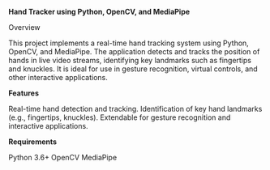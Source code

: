 **Hand Tracker using Python, OpenCV, and MediaPipe**

Overview

This project implements a real-time hand tracking system using Python, OpenCV, and MediaPipe. The application detects and tracks the position of hands in live video streams, identifying key landmarks such as fingertips and knuckles. It is ideal for use in gesture recognition, virtual controls, and other interactive applications.

**Features**

Real-time hand detection and tracking.
Identification of key hand landmarks (e.g., fingertips, knuckles).
Extendable for gesture recognition and interactive applications.

**Requirements**

Python 3.6+
OpenCV
MediaPipe
